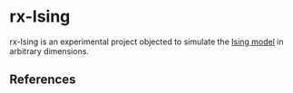 # rx-Ising

rx-Ising is an experimental project objected to simulate the [Ising model](https://en.wikipedia.org/wiki/Ising_model) in arbitrary dimensions.



## References
